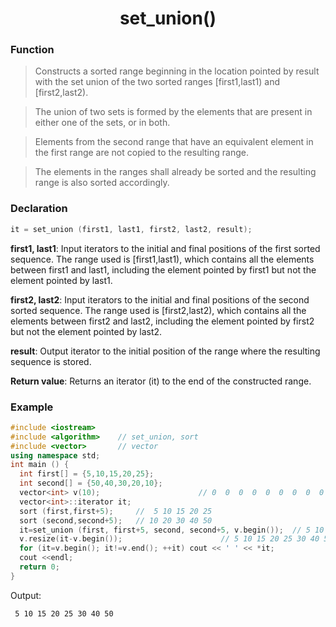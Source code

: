 <h1 align="center"> set_union() </h1>

<h3> Function </h3>

> Constructs a sorted range beginning in the location pointed by result with the set union of the two sorted ranges [first1,last1) and [first2,last2).

>The union of two sets is formed by the elements that are present in either one of the sets, or in both.

>Elements from the second range that have an equivalent element in the first range are not copied to the resulting range.

>The elements in the ranges shall already be sorted and the resulting range is also sorted accordingly.

<h3> Declaration </h3>

```cpp
it = set_union (first1, last1, first2, last2, result);
```

**first1, last1**:
Input iterators to the initial and final positions of the first sorted sequence.
The range used is [first1,last1), which contains all the elements between first1 and last1, including the element pointed by first1 but not the element pointed by last1.

**first2, last2**:
Input iterators to the initial and final positions of the second sorted sequence.
The range used is [first2,last2), which contains all the elements between first2 and last2, including the element pointed by first2 but not the element pointed by last2.

**result**:
Output iterator to the initial position of the range where the resulting sequence is stored.

**Return value**:
Returns an iterator (it) to the end of the constructed range.


<h3> Example </h3>

```cpp
#include <iostream>     
#include <algorithm>    // set_union, sort
#include <vector>       // vector
using namespace std;
int main () {
  int first[] = {5,10,15,20,25};
  int second[] = {50,40,30,20,10};
  vector<int> v(10);                      // 0  0  0  0  0  0  0  0  0  0
  vector<int>::iterator it;
  sort (first,first+5);     //  5 10 15 20 25
  sort (second,second+5);   // 10 20 30 40 50
  it=set_union (first, first+5, second, second+5, v.begin());  // 5 10 15 20 25 30 40 50  0  0
  v.resize(it-v.begin());                      // 5 10 15 20 25 30 40 50
  for (it=v.begin(); it!=v.end(); ++it) cout << ' ' << *it;
  cout <<endl;
  return 0;
}
```
Output:
```
 5 10 15 20 25 30 40 50
```
